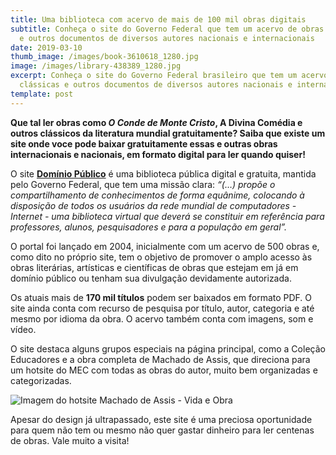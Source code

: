 ```yaml
---
title: Uma biblioteca com acervo de mais de 100 mil obras digitais
subtitle: Conheça o site do Governo Federal que tem um acervo de obras clássicas
  e outros documentos de diversos autores nacionais e internacionais
date: 2019-03-10
thumb_image: /images/book-3610618_1280.jpg
image: /images/library-438389_1280.jpg
excerpt: Conheça o site do Governo Federal brasileiro que tem um acervo de obras
  clássicas e outros documentos de diversos autores nacionais e internacionais
template: post
---
```

**Que tal ler obras como *O Conde de Monte Cristo*, A Divina Comédia e outros clássicos da literatura mundial gratuitamente? Saiba que existe um site onde voce pode baixar gratuitamente essas e outras obras internacionais e nacionais, em formato digital para ler quando quiser!**

O site **[Domínio Público](http://www.dominiopublico.gov.br/)** é uma biblioteca pública digital e gratuita, mantida pelo Governo Federal, que tem uma missão clara: *“(…) propõe o compartilhamento de conhecimentos de forma equânime, colocando à disposição de todos os usuários da rede mundial de computadores - Internet - uma biblioteca virtual que deverá se constituir em referência para professores, alunos, pesquisadores e para a população em geral”.*

O portal foi lançado em 2004, inicialmente com um acervo de 500 obras e, como dito no próprio site, tem o objetivo de promover o amplo acesso às obras literárias, artísticas e científicas de obras que estejam em já em domínio público ou tenham sua divulgação devidamente autorizada.

Os atuais mais de **170 mil títulos** podem ser baixados em formato PDF. O site ainda conta com recurso de pesquisa por título, autor, categoria e até mesmo por idioma da obra. O acervo também conta com imagens, som e vídeo. 

O site destaca alguns grupos especiais na página principal, como a Coleção Educadores e a obra completa de Machado de Assis, que direciona para um hotsite do MEC com todas as obras do autor, muito bem organizadas e categorizadas.

![Imagem do hotsite Machado de Assis - Vida e Obra](/images/captura-de-tela-2020-08-06-às-20.19.56.png "Hotsite Machado de Assis - Vida e Obra")

Apesar do design já ultrapassado, este site é uma preciosa oportunidade para quem não tem ou mesmo não quer gastar dinheiro para ler centenas de obras. Vale muito a visita!